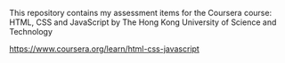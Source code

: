 This repository contains my assessment items for the Coursera course: HTML, CSS and JavaScript
by The Hong Kong University of Science and Technology

https://www.coursera.org/learn/html-css-javascript




